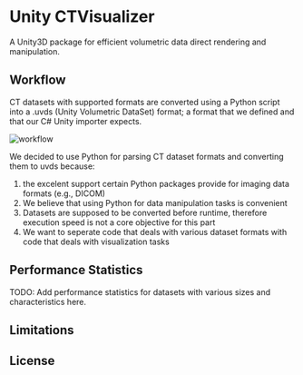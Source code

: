 # Unity CTVisualizer

A Unity3D package for efficient volumetric data direct rendering and manipulation.

## Workflow

CT datasets with supported formats are converted using a Python script into a .uvds
(Unity Volumetric DataSet) format; a format that we defined and that our C# Unity
importer expects.

![workflow](https://github.com/walcht/Unity-Immersive-Analytics/assets/89390465/29c3654e-de77-4038-99e7-85f77f641acd)

We decided to use Python for parsing CT dataset formats and converting them to uvds
because:
1.  the excelent support certain Python packages provide for imaging data
    formats (e.g., DICOM)
1.  We believe that using Python for data manipulation tasks is convenient
1.  Datasets are supposed to be converted before runtime, therefore execution
    speed is not a core objective for this part
1.  We want to seperate code that deals with various dataset formats with code
    that deals with visualization tasks

## Performance Statistics

TODO: Add performance statistics for datasets with various sizes and characteristics
here.

## Limitations

## License